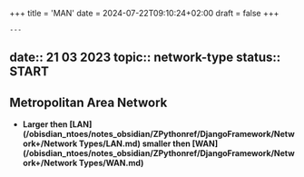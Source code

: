 +++
title = 'MAN'
date = 2024-07-22T09:10:24+02:00
draft = false
+++

    ---
date:: 21 03 2023
topic:: network-type
status:: START
---
## Metropolitan Area Network
- **Larger then [LAN](/obisdian_ntoes/notes_obsidian/ZPythonref/DjangoFramework/Network+/Network Types/LAN.md) smaller then [WAN](/obisdian_ntoes/notes_obsidian/ZPythonref/DjangoFramework/Network+/Network Types/WAN.md)**